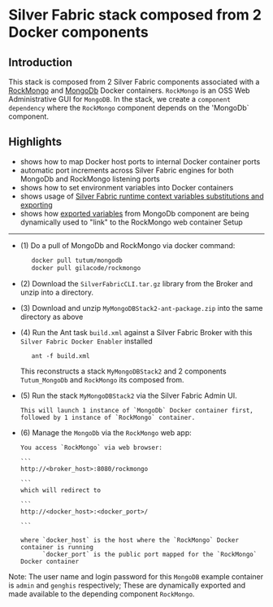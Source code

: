 Silver Fabric stack composed from 2 Docker components
=========================================================

Introduction
-------------
This stack is composed from 2 Silver Fabric components associated with a [RockMongo](https://registry.hub.docker.com/u/gilacode/rockmongo/) and [MongoDb](https://registry.hub.docker.com/u/tutum/mongodb/) Docker containers.
`RockMongo` is an OSS Web Administrative GUI for `MongoDB`. In the stack, we create a `component dependency` where the `RockMongo` component depends on the 'MongoDb` component.


Highlights
----------
 - shows how to map Docker host ports to internal Docker container ports
 - automatic port increments across Silver Fabric engines for both MongoDb and RockMongo listening ports
 - shows how to set environment variables into Docker containers
 - shows usage of [Silver Fabric runtime context variables substitutions and exporting](https://github.com/fabrician/docker-enabler/blob/master/examples/images/example_mongodb_rcv.gif)
 - shows how [exported variables](https://github.com/fabrician/docker-enabler/blob/master/examples/images/example_rockmongo_rcv.gif) from MongoDb component are being dynamically used to "link" to the RockMongo web container
Setup
------

- (1) Do a pull of MongoDb and RockMongo via docker command:

    ```bash
       docker pull tutum/mongodb
       docker pull gilacode/rockmongo
    ```
- (2) Download the `SilverFabricCLI.tar.gz` library from the Broker and unzip into a directory.
- (3) Download and unzip `MyMongoDBStack2-ant-package.zip`  into the same directory as above
- (4) Run the Ant task `build.xml` against a Silver Fabric Broker with this `Silver Fabric Docker Enabler` installed

   ```ant
      ant -f build.xml
   ```
   This reconstructs a stack `MyMongoDBStack2` and 2 components `Tutum_MongoDb` and `RockMongo` its composed from.
   
- (5) Run the stack `MyMongoDBStack2` via the Silver Fabric Admin UI.
      
      This will launch 1 instance of `MongoDb` Docker container first, followed by 1 instance of `RockMongo` container.

- (6) Manage the `MongoDb` via the `RockMongo` web app: 

      You access `RockMongo` via web browser:
      
      ```
      http://<broker_host>:8080/rockmongo
      
      ```
      which will redirect to 
      
      ```
      http://<docker_host>:<docker_port>/
      
      ```
      
      where `docker_host` is the host where the `RockMongo` Docker container is running
            `docker_port` is the public port mapped for the `RockMongo` Docker container
            
Note: The user name and login password for this `MongoDB` example container is `admin` and `genghis` respectively;
These are dynamically exported and made available to the depending component `RockMongo`.
